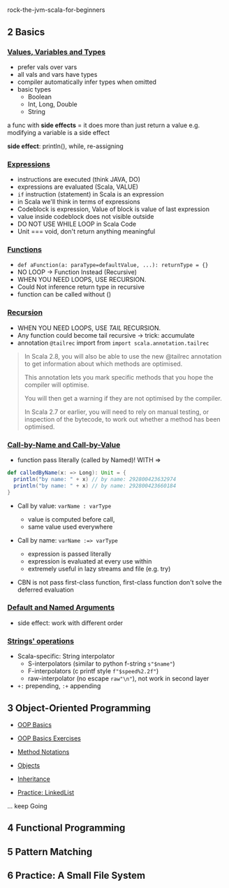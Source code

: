 
# 
rock-the-jvm-scala-for-beginners

## 2 Basics
### [Values, Variables and Types](./src/lectures/part1basics/ValuesVariablesTypes.scala)
- prefer vals over vars
- all vals and vars have types
- compiler automatically infer types when omitted
- basic types
  - Boolean
  - Int, Long, Double
  - String

a func with __side effects__ = it does more than just return a value
e.g. modifying a variable is a side effect

**side effect**: println(), while, re-assigning

### [Expressions](./src/lectures/part1basics/Expressions.scala)
- instructions are executed (think JAVA, DO)
- expressions are evaluated (Scala, VALUE)
- `if` instruction (statement) in Scala is an expression 
- in Scala we'll think in terms of expressions
- Codeblock is expression, Value of block is value of last expression
- value inside codeblock does not visible outside
- DO NOT USE WHILE LOOP in Scala Code
- Unit === void, don't return anything meaningful

### [Functions](./src/lectures/part1basics/Funtions.scala)
- `def aFunction(a: paraType=defaultValue, ...): returnType = {}`
- NO LOOP -> Function Instead (Recursive)
- WHEN YOU NEED LOOPS, USE RECURSION.
- Could Not inference return type in recursive
- function can be called without ()

### [Recursion](./src/lectures/part1basics/Funtions.scala)
- WHEN YOU NEED LOOPS, USE _TAIL_ RECURSION.
- Any function could become tail recursive -> trick: accumulate
- annotation `@tailrec` import from `import scala.annotation.tailrec`

> In Scala 2.8, you will also be able to use the new @tailrec annotation to get information about which methods are optimised.
> 
> This annotation lets you mark specific methods that you hope the compiler will optimise.
> 
> You will then get a warning if they are not optimised by the compiler.
>
> In Scala 2.7 or earlier, you will need to rely on manual testing, or inspection of the bytecode, to work out whether a method has been optimised.

### [Call-by-Name and Call-by-Value](./src/lectures/part1basics/CBNvsCBV.scala)
- function pass literally (called by Named)! WITH =>
```scala
def calledByName(x: => Long): Unit = {
  println("by name: " + x) // by name: 292800423632974
  println("by name: " + x) // by name: 292800423660184
}
```
- Call by value: `varName : varType`
    - value is computed before call, 
    - same value used everywhere

- Call by name: `varName :=> varType`
    - expression is passed literally
    - expression is evaluated at every use within
    - extremely useful in lazy streams and file (e.g. try)
- CBN is not pass first-class function, first-class function don't solve the deferred evaluation

### [Default and Named Arguments](./src/lectures/part1basics/DefaultArgs.scala)
- side effect: work with different order

### [Strings' operations](./src/lectures/part1basics/StringOp.scala)
- Scala-specific: String interpolator
    - S-interpolators (similar to python f-string `s"$name"`)
    - F-interpolators (c printf style `f"$speed%2.2f"`)
    - raw-interpolator (no escape `raw"\n"`), not work in second layer
- `+:` prepending, `:+` appending

## 3 Object-Oriented Programming
- [OOP Basics](./src/lectures/part2oop/OOBasics.scala)
- [OOP Basics Exercises](./src/lectures/part2oop/OOBasicsExercises.scala)
- [Method Notations](./src/lectures/part2oop/MethodNotations.scala)
- [Objects](./src/lectures/part2oop/Objects.scala)
- [Inheritance](./src/lectures/part2oop/inheritance.scala)

- [Practice: LinkedList](./src/exercises/MyList.scala)

... keep Going

## 4 Functional Programming

## 5 Pattern Matching

## 6 Practice: A Small File System

